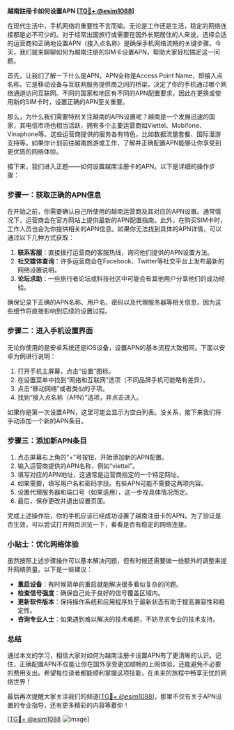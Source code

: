 **越南註冊卡如何设置APN [[TG💪+ @esim1088](https://t.me/s/esim1088)]**

在现代生活中，手机网络的重要性不言而喻。无论是工作还是生活，稳定的网络连接都是必不可少的。对于经常出国旅行或需要在国外长期居住的人来说，选择合适的运营商和正确地设置APN（接入点名称）是确保手机网络流畅的关键步骤。今天，我们就来聊聊如何为越南注册的SIM卡设置APN，帮助大家轻松搞定这一问题。

首先，让我们了解一下什么是APN。APN全称是Access Point Name，即接入点名称。它是移动设备与互联网服务提供商之间的桥梁，决定了你的手机通过哪个网络通道访问互联网。不同的国家和地区有不同的APN配置要求，因此在更换或使用新的SIM卡时，设置正确的APN至关重要。

那么，为什么我们需要特别关注越南的APN设置呢？越南是一个发展迅速的国家，其电信市场也相当活跃，拥有多个主要运营商如Viettel、Mobifone、Vinaphone等。这些运营商提供的服务各有特色，比如数据流量套餐、国际漫游支持等。如果你计划前往越南旅游或工作，了解并正确配置APN能够让你享受到更优质的网络体验。

接下来，我们进入正题——如何设置越南注册卡的APN。以下是详细的操作步骤：

### 步骤一：获取正确的APN信息

在开始之前，你需要确认自己所使用的越南运营商及其对应的APN设置。通常情况下，运营商会在官方网站上提供最新的APN配置指南。此外，在购买SIM卡时，工作人员也会为你提供相关的APN信息。如果你无法找到具体的APN详情，可以通过以下几种方式获取：

1. **联系客服**：直接拨打运营商的客服热线，询问他们提供的APN设置方法。
2. **社交媒体查询**：许多运营商会在Facebook、Twitter等社交平台上发布最新的网络设置说明。
3. **论坛求助**：一些旅行者论坛或科技社区中可能会有其他用户分享他们的成功经验。

确保记录下正确的APN名称、用户名、密码以及代理服务器等相关信息，因为这些细节将直接影响到后续的设置过程。

### 步骤二：进入手机设置界面

无论你使用的是安卓系统还是iOS设备，设置APN的基本流程大致相同。下面以安卓为例进行说明：

1. 打开手机主屏幕，点击“设置”图标。
2. 在设置菜单中找到“网络和互联网”选项（不同品牌手机可能略有差异）。
3. 点击“移动网络”或者类似的子项。
4. 找到“接入点名称（APN）”选项，并点击进入。

如果你是第一次设置APN，这里可能会显示为空白列表。没关系，接下来我们将手动添加一个新的APN条目。

### 步骤三：添加新APN条目

1. 点击屏幕右上角的“+”号按钮，开始添加新的APN配置。
2. 输入运营商提供的APN名称，例如“viettel”。
3. 填写对应的APN地址，这通常是运营商指定的一个特定网址。
4. 如果需要，填写用户名和密码字段。有些APN可能不需要这两项内容。
5. 设置代理服务器和端口号（如果适用），这一步视具体情况而定。
6. 最后，保存更改并退出设置页面。

完成上述操作后，你的手机应该已经成功设置了越南注册卡的APN。为了验证是否生效，可以尝试打开网页浏览一下，看看是否有稳定的网络连接。

### 小贴士：优化网络体验

虽然按照上述步骤操作可以基本解决问题，但有时候还需要做一些额外的调整来提升网络质量。以下是一些建议：

- **重启设备**：有时候简单的重启就能解决很多看似复杂的问题。
- **检查信号强度**：确保自己处于良好的信号覆盖区域内。
- **更新软件版本**：保持操作系统和应用程序处于最新状态有助于提高兼容性和稳定性。
- **咨询专业人士**：如果遇到难以解决的技术难题，不妨寻求专业的技术支持。

### 总结

通过本文的学习，相信大家对如何为越南注册卡设置APN有了更清晰的认识。记住，正确配置APN不仅能让你在国外享受更加顺畅的上网体验，还能避免不必要的费用支出。希望每位读者都能顺利掌握这项技能，在未来的旅程中畅享无忧的网络世界！

最后再次提醒大家关注我们的频道[[TG💪+ @esim1088](https://t.me/s/esim1088)]，那里不仅有关于APN设置的专业指导，还有更多精彩的内容等着你！ 

[[TG💪+ @esim1088](https://t.me/s/esim1088) ![Image](https://i.postimg.cc/4NQfJmqS/Snipaste-2025-05-13-00-14-12.png)]